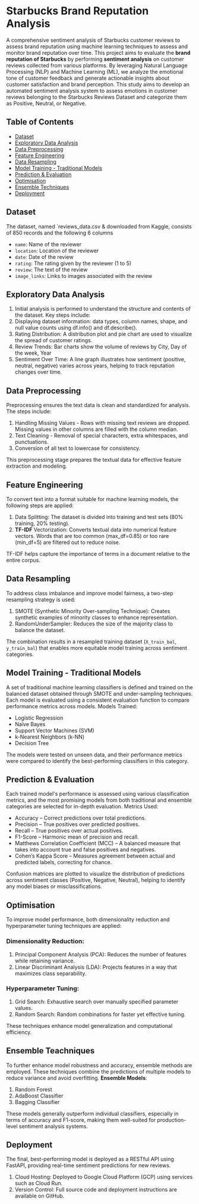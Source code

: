 # Starbucks Brand Reputation Analysis
A comprehensive sentiment analysis of Starbucks customer reviews to assess brand reputation using machine learning techniques to assess and monitor brand reputation over time. This project aims to evaluate the **brand reputation of Starbucks** by performing **sentiment analysis** on customer reviews collected from various platforms. By leveraging Natural Language Processing (NLP) and Machine Learning (ML), we analyze the emotional tone of customer feedback and generate actionable insights about customer satisfaction and brand perception. This study aims to develop an automated sentiment analysis system to assess emotions in customer reviews belonging to the Starbucks Reviews Dataset and categorize them as Positive, Neutral, or Negative.

## Table of Contents
- [Dataset](#dataset)
- [Exploratory Data Analysis](#exploratory-data-analysis)
- [Data Preprocessing](#data-preprocessing)
- [Feature Engineering](#feature-engineering)
- [Data Resampling](#data-resampling)
- [Model Training - Traditional Models](#model-training---traditional-models)
- [Prediction & Evaluation](#prediction--evaluation)
- [Optimisation](#optimisation)
- [Ensemble Techniques](#ensemble-techniques)
- [Deployment](#deployment)


## Dataset
The dataset, named `reviews_data.csv & downloaded from Kaggle, consists of  850 records and the following 6 columns
- `name`: Name of the reviewer
- `location`: Location of the reviewer
- `date`: Date of the review
- `rating`: The rating given by the reviewer (1 to 5)
- `review`: The text of the review
- `image_links`: Links to images associated with the review


## Exploratory Data Analysis

1. Initial analysis is performed to understand the structure and contents of the dataset. Key steps include:
2. Displaying dataset information: data types, column names, shape, and null value counts using df.info() and df.describe().
3. Rating Distribution: A distribution plot and pie chart are used to visualize the spread of customer ratings.
4. Review Trends: Bar charts show the volume of reviews by City, Day of the week, Year
5. Sentiment Over Time: A line graph illustrates how sentiment (positive, neutral, negative) varies across years, helping to track reputation changes over time.


## Data Preprocessing

Preprocessing ensures the text data is clean and standardized for analysis. The steps include:

1. Handling Missing Values - Rows with missing text reviews are dropped. Missing values in other columns are filled with the column median.
2. Text Cleaning - Removal of special characters, extra whitespaces, and punctuations.
3. Conversion of all text to lowercase for consistency.
   
This preprocessing stage prepares the textual data for effective feature extraction and modeling.


## Feature Engineering

To convert text into a format suitable for machine learning models, the following steps are applied:

1. Data Splitting: The dataset is divided into training and test sets (80% training, 20% testing).
2. **TF-IDF** Vectorization: Converts textual data into numerical feature vectors. Words that are too common (max_df=0.85) or too rare (min_df=5) are filtered out to reduce noise.

TF-IDF helps capture the importance of terms in a document relative to the entire corpus.

## Data Resampling

To address class imbalance and improve model fairness, a two-step resampling strategy is used:

1. SMOTE (Synthetic Minority Over-sampling Technique): Creates synthetic examples of minority classes to enhance representation.
2. RandomUnderSampler: Reduces the size of the majority class to balance the dataset.

The combination results in a resampled training dataset (`X_train_bal`, `y_train_bal`) that enables more equitable model training across sentiment categories.

## Model Training - Traditional Models

A set of traditional machine learning classifiers is defined and trained on the balanced dataset obtained through SMOTE and under-sampling techniques. Each model is evaluated using a consistent evaluation function to compare performance metrics across models. Models Trained:

- Logistic Regression
- Naïve Bayes
- Support Vector Machines (SVM)
- k-Nearest Neighbors (k-NN)
- Decision Tree

The models were tested on unseen data, and their performance metrics were compared to identify the best-performing classifiers in this category.


## Prediction & Evaluation

Each trained model's performance is assessed using various classification metrics, and the most promising models from both traditional and ensemble categories are selected for in-depth evaluation. Metrics Used:

- Accuracy – Correct predictions over total predictions.
- Precision – True positives over predicted positives.
- Recall – True positives over actual positives.
- F1-Score – Harmonic mean of precision and recall.
- Matthews Correlation Coefficient (MCC) – A balanced measure that takes into account true and false positives and negatives.
- Cohen’s Kappa Score – Measures agreement between actual and predicted labels, correcting for chance.

Confusion matrices are plotted to visualize the distribution of predictions across sentiment classes (Positive, Negative, Neutral), helping to identify any model biases or misclassifications.


## Optimisation

To improve model performance, both dimensionality reduction and hyperparameter tuning techniques are applied:

### Dimensionality Reduction:
1. Principal Component Analysis (PCA): Reduces the number of features while retaining variance.
2. Linear Discriminant Analysis (LDA): Projects features in a way that maximizes class separability.

### Hyperparameter Tuning:
1. Grid Search: Exhaustive search over manually specified parameter values.
2. Random Search: Random combinations for faster yet effective tuning.

These techniques enhance model generalization and computational efficiency.


## Ensemble Teachniques

To further enhance model robustness and accuracy, ensemble methods are employed. These techniques combine the predictions of multiple models to reduce variance and avoid overfitting.
**Ensemble Models**:
1. Random Forest
2. AdaBoost Classifier
3. Bagging Classifier

These models generally outperform individual classifiers, especially in terms of accuracy and F1-score, making them well-suited for production-level sentiment analysis systems.

## Deployment

The final, best-performing model is deployed as a RESTful API using FastAPI, providing real-time sentiment predictions for new reviews.
1. Cloud Hosting: Deployed to Google Cloud Platform (GCP) using services such as Cloud Run.
2. Version Control: Full source code and deployment instructions are available on GitHub.

